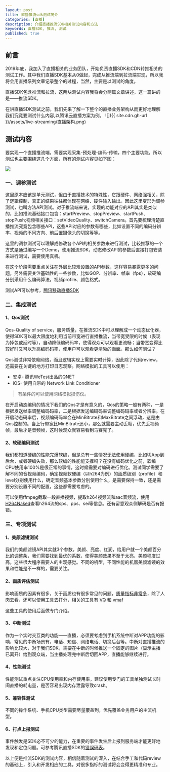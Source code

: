 ```yaml
---
layout: post
title: 直播推流sdk测试简介
categories: [直播]
description: 介绍直播推流SDK相关测试内容和方法
keywords: 直播SDK, 推流, 测试
published: true
---
```


## 前言
2019年底，我加入了直播相关的业务团队，开始负责直播SDK和CDN转推相关的测试工作。其中我们直播SDK基本从0做起，完成从推流端到拉流端实现，所以我将会用直播系列文章记录整个的过程，当然，主要是以测试的角度。

直播SDK包含推流和拉流，这两块测试内容我将会分两篇文章讲述，这一篇讲的是——推流SDK。

在讲直播SDK测试之前，我们先来了解一下整个的直播业务架构从而更好地理解我们究竟要测试什么内容,以腾讯云直播方案为例。
![]({{ site.cdn.gh-url }}/assets/live-streaming/直播架构.png)

## 测试内容
要实现一个直播推流端，需要实现采集-预处理-编码-传输，四个主要功能，所以测试也主要围绕这几个方面，所有的测试内容见如下图：

![](http://processon.com/chart_image/5e68a3d4e4b0ee15dc01df23.png)

### 一、调参测试
这里原本应该是单元测试，但由于直播技术的特殊性，它跟硬件、网络强相关，除了逻辑控制，真正的结果往往都体现在网络、硬件输入输出。因此这里变形为调参测试，也叫方法API测试。对于推流端来说，实现的功能对应的API其实是类似的，比如推流基础接口包含：startPreview、stopPreview、startPush、stopPush;视频相关接口：setVideoQuality、switchCamera。首先要梳理清楚直播推流究竟包含哪些API，这些API对应的参数有哪些，比如设置不同的编码分辨率、视频的不同方向、前后置摄像头的切换等等。

这里的调参测试可以理解成修改各个API的相关参数来进行测试，比较推荐的一个方式是通过编写一个Demo，使用推流SDK，动态修改API的参数后直接打包安装来进行测试，需要使用真机。

在这个阶段需要重点关注在外层比较难设置的API参数，这样容易暴露更多的问题，另外需要关注基础性的一些参数，比如GOP、分辨率、帧率（fps），软硬编分别采用什么编码算法，视频profile、颜色格式。

测试API可以参考，[腾讯移动直播SDK](https://cloud.tencent.com/document/product/454/34772)

### 二、集成测试

#### 1、Qos测试
Qos-Quality of service，服务质量，在推流SDK中可以理解成一个动态优化器，使得SDK可以最大限度地利用当前带宽进行直播推流，当带宽受限的时候（表现为掉包或延时等），自动降低编码码率，使得观众可以观看更流畅；当带宽变得比较好时又可以升高编码码率，使用户可以观看更清晰的画面。那么如何测试？

Qos测试非常依赖网络，而且逻辑实现上需要实时计算，因此除了代码review，还需要在关键的地方打印日志观察。网络模拟的工具可以使用：

* 安卓- 腾讯WeTest出品的QNET
* iOS- 使用自带的 Network Link Conditioner

> 有条件的可以使用网络模拟损伤仪。

在开启动态编码的情况下我们的Qos才是有意义的，Qos的策略一般有两种，一是根据发送帧率调整编码码率，二是根据发送编码码率调整编码码率或者分辨率。在开启动态码率后，视频编码码率会在MinBitrate和MaxBitrate之间浮动，这是由Qos控制的。当上行带宽比MinBitrate还小，那么就需要主动丢帧，优先丢视频帧，最后才是音频帧，这时候观众就容易看到马赛克了。

#### 2、软硬编码测试
我们都知道硬编的性能完爆软编，但是总有一些情况无法使用硬编，比如切App到后台，或者硬编失效，那么软编的性能能支撑吗？在没有编码优化之前，软编CPU使用率100%是很正常的事情，这时候需要对编码进行优化。测试同学需要了解不同的音视频编码，确定视频软硬编（以h264为例）的画质级别（profile）和level分别使用什么，确定音频基本参数分别使用什么，是需要保持一致，还是需要分别设置不同的配置，这些都需要考虑的。

可以使用ffmpeg截取一段直播视频，提取h264视频流和aac音频流，使用[H264Naked](https://github.com/shi-yan/H264Naked)查看h264流的sps、pps、sei等信息。还有留意观众侧解码是否有报错。

### 三、专项测试

#### 1、美颜滤镜测试
我们的美颜滤镜API其实就3个参数，美颜、亮度、红润，给用户就一个美颜百分比的调整条，我们需要找到最优的系数，使得美颜效果不至于太亮、美颜程度过高，这些很大程序需要人的主观感觉。不同的机型，不同性能的机器美颜滤镜的效果和性能是不一样的，需要关注。

#### 2、画质评估测试
影响画质的因素有很多，关于画质也有很多常见的问题，[质量指标非常多](http://vq.kt.agh.edu.pl/metrics.html)，除了人肉去看，还可以使用工具去打分，相关的工具有 [VQ](http://vq.kt.agh.edu.pl/metrics.html) 和 [vmaf](https://github.com/Netflix/vmaf)

这些工具的使用后面做专门介绍。

#### 3、中断测试

作为一个实时交互类的功能——直播，必须要考虑到手机系统中断对APP功能的影响，常见的中断场景有，电话、短信、网络电话、切换后台等。中断对直播推流的影响比较大，对于我们SDK，需要在中断的时候推送一个固定的图片（显示主播已离开）给到观众端，当主播处理完中断后切回APP，直播能够继续进行。

#### 4、性能测试
性能测试重点关注CPU使用率和内存使用率，建议使用专门的工具单独测试长时间直播的耗电量，是否容易出现内存泄露导致crash。

#### 5、兼容性测试
不同的操作系统、手机CPU类型需要尽量覆盖到，优先覆盖业务用户的主流机型。

#### 6、打点上报测试
事件触发是SDK必不可少的能力，在重要的事件发生后上报到服务端才能更好地发现和定位问题。可参考腾讯直播SDK的[错误码表](https://cloud.tencent.com/document/product/454/17246)。


以上便是推流SDK的测试内容，相信随着测试的深入，在结合手工和代码review的基础上，引入和开发相应的工具，对很多指标的测试将会变得更精准和专业。
